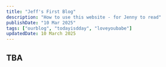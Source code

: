 ```yaml
---
title: "Jeff's First Blog"
description: "How to use this website - for Jenny to read"
publishDate: "10 Mar 2025"
tags: ["ourblog", "todayisdday", "loveyoubabe"]
updatedDate: 10 March 2025
---
```


## TBA